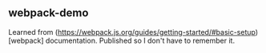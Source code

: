 ## webpack-demo

Learned from (https://webpack.js.org/guides/getting-started/#basic-setup)[webpack] documentation. Published so I don't have to remember it.
